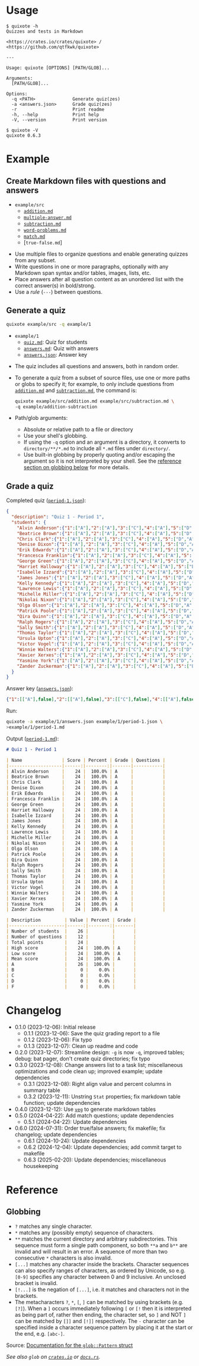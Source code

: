 # Usage

~~~text
$ quixote -h
Quizzes and tests in Markdown

<https://crates.io/crates/quixote> / <https://github.com/qtfkwk/quixote>

---

Usage: quixote [OPTIONS] [PATH/GLOB]...

Arguments:
  [PATH/GLOB]...  

Options:
  -q <PATH>              Generate quiz(zes)
  -a <answers.json>      Grade quiz(zes)
  -r                     Print readme
  -h, --help             Print help
  -V, --version          Print version
~~~

~~~text
$ quixote -V
quixote 0.6.3
~~~

# Example

## Create Markdown files with questions and answers

* `example/src`
    * [`addition.md`]
    * [`multiple-answer.md`]
    * [`subtraction.md`]
    * [`word-problems.md`]
    * [`match.md`]
    * [`true-false.md`]

- Use multiple files to organize questions and enable generating quizzes from
  any subset.
- Write questions in one or more paragraphs, optionally with any Markdown span
  syntax and/or tables, images, lists, etc.
- Place answers after all question content as an unordered list with the correct
  answer(s) in bold/strong.
- Use a *rule* (`---`) between questions.

## Generate a quiz

```bash
quixote example/src -q example/1
```

* `example/1`
    * [`quiz.md`]: Quiz for students
    * [`answers.md`]: Quiz with answers
    * [`answers.json`]: Answer key

- The quiz includes all questions and answers, both in random order.
- To generate a quiz from a subset of source files, use one or more paths or
  globs to specify it; for example, to only include questions from
  [`addition.md`] and [`subtraction.md`], the command is:

    ```bash
    quixote example/src/addition.md example/src/subtraction.md \
    -q example/addition-subtraction
    ```

- Path/glob arguments:
    - Absolute or relative path to a file or directory
    - Use your shell's globbing.
    - If using the `-q` option and an argument is a directory, it converts to
      `directory/**/*.md` to include all `*.md` files under `directory/`.
    - Use built-in globbing by properly quoting and/or escaping the argument so
      it is not interpreted by your shell.
      See the [reference section on globbing below](#globbing) for more details.

## Grade a quiz

Completed quiz ([`period-1.json`]):

```json
{
  "description": "Quiz 1 - Period 1",
  "students": {
    "Alvin Anderson":{"1":["A"],"2":["A"],"3":["C"],"4":["A"],"5":["D","A","C","B"],"6":["D","A","C","B"],"7":["C"],"8":["D"],"9":["A","B","C","D","E","F"],"10":["B"],"11":["C","G"],"12":["D"]},
    "Beatrice Brown":{"1":["A"],"2":["A"],"3":["C"],"4":["A"],"5":["D","A","C","B"],"6":["D","A","C","B"],"7":["C"],"8":["D"],"9":["A","B","C","D","E","F"],"10":["B"],"11":["C","G"],"12":["D"]},
    "Chris Clark":{"1":["A"],"2":["A"],"3":["C"],"4":["A"],"5":["D","A","C","B"],"6":["D","A","C","B"],"7":["C"],"8":["D"],"9":["A","B","C","D","E","F"],"10":["B"],"11":["C","G"],"12":["D"]},
    "Denise Dixon":{"1":["A"],"2":["A"],"3":["C"],"4":["A"],"5":["D","A","C","B"],"6":["D","A","C","B"],"7":["C"],"8":["D"],"9":["A","B","C","D","E","F"],"10":["B"],"11":["C","G"],"12":["D"]},
    "Erik Edwards":{"1":["A"],"2":["A"],"3":["C"],"4":["A"],"5":["D","A","C","B"],"6":["D","A","C","B"],"7":["C"],"8":["D"],"9":["A","B","C","D","E","F"],"10":["B"],"11":["C","G"],"12":["D"]},
    "Francesca Franklin":{"1":["A"],"2":["A"],"3":["C"],"4":["A"],"5":["D","A","C","B"],"6":["D","A","C","B"],"7":["C"],"8":["D"],"9":["A","B","C","D","E","F"],"10":["B"],"11":["C","G"],"12":["D"]},
    "George Green":{"1":["A"],"2":["A"],"3":["C"],"4":["A"],"5":["D","A","C","B"],"6":["D","A","C","B"],"7":["C"],"8":["D"],"9":["A","B","C","D","E","F"],"10":["B"],"11":["C","G"],"12":["D"]},
    "Harriet Halloway":{"1":["A"],"2":["A"],"3":["C"],"4":["A"],"5":["D","A","C","B"],"6":["D","A","C","B"],"7":["C"],"8":["D"],"9":["A","B","C","D","E","F"],"10":["B"],"11":["C","G"],"12":["D"]},
    "Isabelle Izzard":{"1":["A"],"2":["A"],"3":["C"],"4":["A"],"5":["D","A","C","B"],"6":["D","A","C","B"],"7":["C"],"8":["D"],"9":["A","B","C","D","E","F"],"10":["B"],"11":["C","G"],"12":["D"]},
    "James Jones":{"1":["A"],"2":["A"],"3":["C"],"4":["A"],"5":["D","A","C","B"],"6":["D","A","C","B"],"7":["C"],"8":["D"],"9":["A","B","C","D","E","F"],"10":["B"],"11":["C","G"],"12":["D"]},
    "Kelly Kennedy":{"1":["A"],"2":["A"],"3":["C"],"4":["A"],"5":["D","A","C","B"],"6":["D","A","C","B"],"7":["C"],"8":["D"],"9":["A","B","C","D","E","F"],"10":["B"],"11":["C","G"],"12":["D"]},
    "Lawrence Lewis":{"1":["A"],"2":["A"],"3":["C"],"4":["A"],"5":["D","A","C","B"],"6":["D","A","C","B"],"7":["C"],"8":["D"],"9":["A","B","C","D","E","F"],"10":["B"],"11":["C","G"],"12":["D"]},
    "Michelle Miller":{"1":["A"],"2":["A"],"3":["C"],"4":["A"],"5":["D","A","C","B"],"6":["D","A","C","B"],"7":["C"],"8":["D"],"9":["A","B","C","D","E","F"],"10":["B"],"11":["C","G"],"12":["D"]},
    "Nikolai Nixon":{"1":["A"],"2":["A"],"3":["C"],"4":["A"],"5":["D","A","C","B"],"6":["D","A","C","B"],"7":["C"],"8":["D"],"9":["A","B","C","D","E","F"],"10":["B"],"11":["C","G"],"12":["D"]},
    "Olga Olson":{"1":["A"],"2":["A"],"3":["C"],"4":["A"],"5":["D","A","C","B"],"6":["D","A","C","B"],"7":["C"],"8":["D"],"9":["A","B","C","D","E","F"],"10":["B"],"11":["C","G"],"12":["D"]},
    "Patrick Poole":{"1":["A"],"2":["A"],"3":["C"],"4":["A"],"5":["D","A","C","B"],"6":["D","A","C","B"],"7":["C"],"8":["D"],"9":["A","B","C","D","E","F"],"10":["B"],"11":["C","G"],"12":["D"]},
    "Qira Quinn":{"1":["A"],"2":["A"],"3":["C"],"4":["A"],"5":["D","A","C","B"],"6":["D","A","C","B"],"7":["C"],"8":["D"],"9":["A","B","C","D","E","F"],"10":["B"],"11":["C","G"],"12":["D"]},
    "Ralph Rogers":{"1":["A"],"2":["A"],"3":["C"],"4":["A"],"5":["D","A","C","B"],"6":["D","A","C","B"],"7":["C"],"8":["D"],"9":["A","B","C","D","E","F"],"10":["B"],"11":["C","G"],"12":["D"]},
    "Sally Smith":{"1":["A"],"2":["A"],"3":["C"],"4":["A"],"5":["D","A","C","B"],"6":["D","A","C","B"],"7":["C"],"8":["D"],"9":["A","B","C","D","E","F"],"10":["B"],"11":["C","G"],"12":["D"]},
    "Thomas Taylor":{"1":["A"],"2":["A"],"3":["C"],"4":["A"],"5":["D","A","C","B"],"6":["D","A","C","B"],"7":["C"],"8":["D"],"9":["A","B","C","D","E","F"],"10":["B"],"11":["C","G"],"12":["D"]},
    "Ursula Upton":{"1":["A"],"2":["A"],"3":["C"],"4":["A"],"5":["D","A","C","B"],"6":["D","A","C","B"],"7":["C"],"8":["D"],"9":["A","B","C","D","E","F"],"10":["B"],"11":["C","G"],"12":["D"]},
    "Victor Vogel":{"1":["A"],"2":["A"],"3":["C"],"4":["A"],"5":["D","A","C","B"],"6":["D","A","C","B"],"7":["C"],"8":["D"],"9":["A","B","C","D","E","F"],"10":["B"],"11":["C","G"],"12":["D"]},
    "Winnie Walters":{"1":["A"],"2":["A"],"3":["C"],"4":["A"],"5":["D","A","C","B"],"6":["D","A","C","B"],"7":["C"],"8":["D"],"9":["A","B","C","D","E","F"],"10":["B"],"11":["C","G"],"12":["D"]},
    "Xavier Xerxes":{"1":["A"],"2":["A"],"3":["C"],"4":["A"],"5":["D","A","C","B"],"6":["D","A","C","B"],"7":["C"],"8":["D"],"9":["A","B","C","D","E","F"],"10":["B"],"11":["C","G"],"12":["D"]},
    "Yasmine York":{"1":["A"],"2":["A"],"3":["C"],"4":["A"],"5":["D","A","C","B"],"6":["D","A","C","B"],"7":["C"],"8":["D"],"9":["A","B","C","D","E","F"],"10":["B"],"11":["C","G"],"12":["D"]},
    "Zander Zuckerman":{"1":["A"],"2":["A"],"3":["C"],"4":["A"],"5":["D","A","C","B"],"6":["D","A","C","B"],"7":["C"],"8":["D"],"9":["A","B","C","D","E","F"],"10":["B"],"11":["C","G"],"12":["D"]}
  }
}
```

Answer key ([`answers.json`]):

```json
{"1":[["A"],false],"2":[["A"],false],"3":[["C"],false],"4":[["A"],false],"5":[["D","A","C","B"],true],"6":[["D","A","C","B"],true],"7":[["C"],false],"8":[["D"],false],"9":[["A","B","C","D","E","F"],false],"10":[["B"],false],"11":[["C","G"],false],"12":[["D"],false]}
```

Run:

```bash
quixote -a example/1/answers.json example/1/period-1.json \
>example/1/period-1.md
```

Output ([`period-1.md`]):

```md
# Quiz 1 - Period 1

| Name               | Score | Percent | Grade | Questions |
|--------------------|------:|--------:|-------|-----------|
| Alvin Anderson     |    24 |  100.0% | A     |           |
| Beatrice Brown     |    24 |  100.0% | A     |           |
| Chris Clark        |    24 |  100.0% | A     |           |
| Denise Dixon       |    24 |  100.0% | A     |           |
| Erik Edwards       |    24 |  100.0% | A     |           |
| Francesca Franklin |    24 |  100.0% | A     |           |
| George Green       |    24 |  100.0% | A     |           |
| Harriet Halloway   |    24 |  100.0% | A     |           |
| Isabelle Izzard    |    24 |  100.0% | A     |           |
| James Jones        |    24 |  100.0% | A     |           |
| Kelly Kennedy      |    24 |  100.0% | A     |           |
| Lawrence Lewis     |    24 |  100.0% | A     |           |
| Michelle Miller    |    24 |  100.0% | A     |           |
| Nikolai Nixon      |    24 |  100.0% | A     |           |
| Olga Olson         |    24 |  100.0% | A     |           |
| Patrick Poole      |    24 |  100.0% | A     |           |
| Qira Quinn         |    24 |  100.0% | A     |           |
| Ralph Rogers       |    24 |  100.0% | A     |           |
| Sally Smith        |    24 |  100.0% | A     |           |
| Thomas Taylor      |    24 |  100.0% | A     |           |
| Ursula Upton       |    24 |  100.0% | A     |           |
| Victor Vogel       |    24 |  100.0% | A     |           |
| Winnie Walters     |    24 |  100.0% | A     |           |
| Xavier Xerxes      |    24 |  100.0% | A     |           |
| Yasmine York       |    24 |  100.0% | A     |           |
| Zander Zuckerman   |    24 |  100.0% | A     |           |

| Description         | Value | Percent | Grade |
|---------------------|------:|--------:|-------|
| Number of students  |    26 |         |       |
| Number of questions |    12 |         |       |
| Total points        |    24 |         |       |
| High score          |    24 |  100.0% | A     |
| Low score           |    24 |  100.0% | A     |
| Mean score          |    24 |  100.0% | A     |
| A                   |    26 |  100.0% |       |
| B                   |     0 |    0.0% |       |
| C                   |     0 |    0.0% |       |
| D                   |     0 |    0.0% |       |
| F                   |     0 |    0.0% |       |

```

# Changelog

* 0.1.0 (2023-12-06): Initial release
    * 0.1.1 (2023-12-06): Save the quiz grading report to a file
    * 0.1.2 (2023-12-06): Fix typo
    * 0.1.3 (2023-12-07): Clean up readme and code
* 0.2.0 (2023-12-07): Streamline design: `-g` is now `-q`, improved tables; debug: bat pager, don't create quiz directories; fix typo
* 0.3.0 (2023-12-08): Change answers list to a task list; miscellaneous optimizations and code clean up; improved example; update dependencies
    * 0.3.1 (2023-12-08): Right align value and percent columns in summary table
    * 0.3.2 (2023-12-11): Unstring `Stat` properties; fix markdown table function; update dependencies
* 0.4.0 (2023-12-12): Use [`veg`] to generate markdown tables
* 0.5.0 (2024-04-22): Add match questions; update dependencies
    * 0.5.1 (2024-04-22): Update dependencies
* 0.6.0 (2024-07-31): Order true/false answers; fix makefile; fix changelog; update dependencies
    * 0.6.1 (2024-10-24): Update dependencies
    * 0.6.2 (2024-12-04): Update dependencies; add commit target to makefile
    * 0.6.3 (2025-02-20): Update dependencies; miscellaneous housekeeping

[`veg`]: https://crates.io/crates/veg

# Reference

## Globbing

* `?` matches any single character.
* `*` matches any (possibly empty) sequence of characters.
* `**` matches the current directory and arbitrary subdirectories.
  This sequence must form a single path component, so both `**a` and `b**` are
  invalid and will result in an error.
  A sequence of more than two consecutive `*` characters is also invalid.
* `[...]` matches any character inside the brackets.
  Character sequences can also specify ranges of characters, as ordered by
  Unicode, so e.g. `[0-9]` specifies any character between 0 and 9 inclusive.
  An unclosed bracket is invalid.
* `[!...]` is the negation of `[...]`, i.e. it matches and characters not in the
  brackets.
* The metacharacters `?`, `*`, `[`, `]` can be matched by using brackets (e.g.
  `[?]`).
  When a `]` occurs immediately following `[` or `[!` then it is interpreted as
  being part of, rather then ending, the character set, so `]` and NOT `]` can
  be matched by `[]]` and `[!]]` respectively.
  The `-` character can be specified inside a character sequence pattern by
  placing it at the start or the end, e.g. `[abc-]`.

Source: [Documentation for the `glob::Pattern` struct]

*See also `glob` on [`crates.io`][`glob`] or [`docs.rs`](https://docs.rs/glob).*

[`addition.md`]: example/src/addition.md
[`multiple-answer.md`]: example/src/multiple-answer.md
[`subtraction.md`]: example/src/subtraction.md
[`word-problems.md`]: example/src/word-problems.md
[`match.md`]: example/src/match.md
[`quiz.md`]: example/1/quiz.md
[`answers.md`]: example/1/answers.md
[`answers.json`]: example/1/answers.json
[`period-1.json`]: example/1/period-1.json
[`period-1.md`]: example/1/period-1.md

[`glob`]: https://crates.io/crates/glob
[Documentation for the `glob::Pattern` struct]: https://docs.rs/glob/latest/glob/struct.Pattern.html

